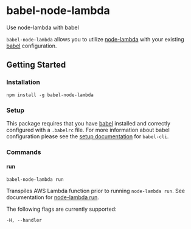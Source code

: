 # babel-node-lambda
Use node-lambda with babel

`babel-node-lambda` allows you to utilize [node-lambda](https://github.com/motdotla/node-lambda) with your existing [babel](https://github.com/babel/babel) configuration.

## Getting Started
### Installation
```
npm install -g babel-node-lambda
```

### Setup
This package requires that you have [babel](https://github.com/babel/babel) installed and correctly configured with a `.babelrc` file. For more information about babel configuration please see the [setup documentation](http://babeljs.io/docs/setup/) for `babel-cli`.

### Commands
#### run
```
babel-node-lambda run
```
Transpiles AWS Lambda function prior to running `node-lambda run`. See documentation for [node-lambda run](https://github.com/motdotla/node-lambda#run).

The following flags are currently supported:
```
-H, --handler
```
